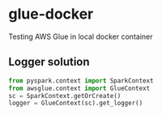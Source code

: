 # glue-docker
Testing AWS Glue in local docker container

## Logger solution

```python
from pyspark.context import SparkContext
from awsglue.context import GlueContext
sc = SparkContext.getOrCreate()
logger = GlueContext(sc).get_logger()
```

